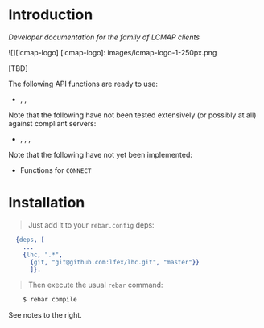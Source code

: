# Introduction

*Developer documentation for the family of LCMAP clients*

![][lcmap-logo]
[lcmap-logo]: images/lcmap-logo-1-250px.png


[TBD]

<aside class="success">
The following API functions are ready to use:
<ul>
<li><code></code>, <code></code>, <code></code></li>
</ul>
</aside>

<aside class="caution">
Note that the following have not been tested extensively (or possibly at all)
against compliant servers:
<ul>
<li><code></code>, <code></code>, <code></code>, <code></code></li>
</ul>
</aside>

<aside class="danger">
Note that the following have not yet been implemented:
<ul>
<li>Functions for <code>CONNECT</code></li>
</ul>
</aside>

# Installation


> Just add it to your ``rebar.config`` deps:

```erlang
  {deps, [
    ...
    {lhc, ".*",
      {git, "git@github.com:lfex/lhc.git", "master"}}
      ]}.
```

> Then execute the usual ``rebar`` command:

```bash
    $ rebar compile
```

See notes to the right.
